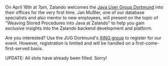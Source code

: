 <!--
.. title: Zalando welcomes Java User Group Dortmund
.. slug: zalando-welcomes-java-user-group-dortmund
.. date: 2013-04-08 15:22:39
.. tags: Database,Events,Java user group
.. author: Simon Michel
.. image: jug-dortmund_teaser.png
-->

On April 16th at 7pm, Zalando welcomes the [Java User Group Dortmund](http://www.jugdo.de/) into their
offices for the very first time. Jan Mußler, one of our database specialists
and also mentor to new employees, will present on the topic of "Weaving Stored
Procedures into Java at Zalando" to help you gain exclusive insights into the
Zalando backend development and platform.

Are you interested? Use the JUG
Dortmund's [XING group](https://www.xing.com/events/weaving-stored-procedures-into-java-at-zalando-1228713) 
to register for our event. However, registration
is limited and will be handled on a first-come-first-served basis.

UPDATE: All slots have already been filled. Sorry!

